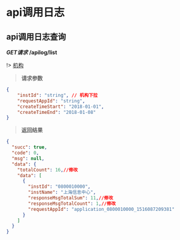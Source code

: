 # api调用日志

## api调用日志查询

***GET请求*** **/apilog/list**

!> [机构](http://172.20.112.122/inst/list)

> **请求参数**

```json
{
    "instId": "string", // 机构下拉
    "requestAppId": "string",
    "createTimeStart": "2018-01-01",
    "createTimeEnd": "2018-01-08"
}
```

> **返回结果**

```json
{
  "succ": true,
  "code": 0,
  "msg": null,
  "data": {
    "totalCount": 16,//修改
    "data": [
      {
        "instId": "0800010000",
        "instName": "上海信息中心",
        "responseMsgTotalSum": 11,//修改
        "responseMsgTotalCount": 1,//修改
        "requestAppId": "application_0800010000_1516087209381"
      }
    ]
  }
}
```
